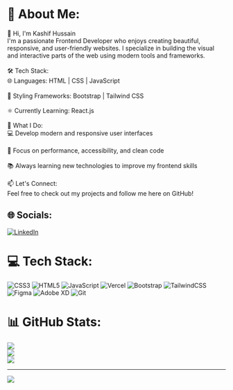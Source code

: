 # 💫 About Me:
👋 Hi, I'm Kashif Hussain<br>I'm a passionate Frontend Developer who enjoys creating beautiful, responsive, and user-friendly websites. I specialize in building the visual and interactive parts of the web using modern tools and frameworks.<br><br>🛠️ Tech Stack:<br>🌐 Languages: HTML | CSS | JavaScript<br><br>🎨 Styling Frameworks: Bootstrap | Tailwind CSS<br><br>⚛️ Currently Learning: React.js<br><br>🚀 What I Do:<br>💻 Develop modern and responsive user interfaces<br><br>🎯 Focus on performance, accessibility, and clean code<br><br>📚 Always learning new technologies to improve my frontend skills<br><br>📫 Let's Connect:<br>Feel free to check out my projects and follow me here on GitHub!

## 🌐 Socials:
[![LinkedIn](https://img.shields.io/badge/LinkedIn-%230077B5.svg?logo=linkedin&logoColor=white)](https://www.linkedin.com/in/kashif-hussain-232a3a367/)

# 💻 Tech Stack:
![CSS3](https://img.shields.io/badge/css3-%231572B6.svg?style=flat&logo=css3&logoColor=white) ![HTML5](https://img.shields.io/badge/html5-%23E34F26.svg?style=flat&logo=html5&logoColor=white) ![JavaScript](https://img.shields.io/badge/javascript-%23323330.svg?style=flat&logo=javascript&logoColor=%23F7DF1E) ![Vercel](https://img.shields.io/badge/vercel-%23000000.svg?style=flat&logo=vercel&logoColor=white) ![Bootstrap](https://img.shields.io/badge/bootstrap-%238511FA.svg?style=flat&logo=bootstrap&logoColor=white) ![TailwindCSS](https://img.shields.io/badge/tailwindcss-%2338B2AC.svg?style=flat&logo=tailwind-css&logoColor=white) ![Figma](https://img.shields.io/badge/figma-%23F24E1E.svg?style=flat&logo=figma&logoColor=white) ![Adobe XD](https://img.shields.io/badge/Adobe%20XD-470137?style=flat&logo=Adobe%20XD&logoColor=#FF61F6) ![Git](https://img.shields.io/badge/git-%23F05033.svg?style=flat&logo=git&logoColor=white)
# 📊 GitHub Stats:
![](https://github-readme-stats.vercel.app/api?username=kashif365&theme=dark&hide_border=false&include_all_commits=false&count_private=false)<br/>
![](https://nirzak-streak-stats.vercel.app/?user=kashif365&theme=dark&hide_border=false)<br/>
![](https://github-readme-stats.vercel.app/api/top-langs/?username=kashif365&theme=dark&hide_border=false&include_all_commits=false&count_private=false&layout=compact)

---
[![](https://visitcount.itsvg.in/api?id=kashif365&icon=0&color=0)](https://visitcount.itsvg.in)

